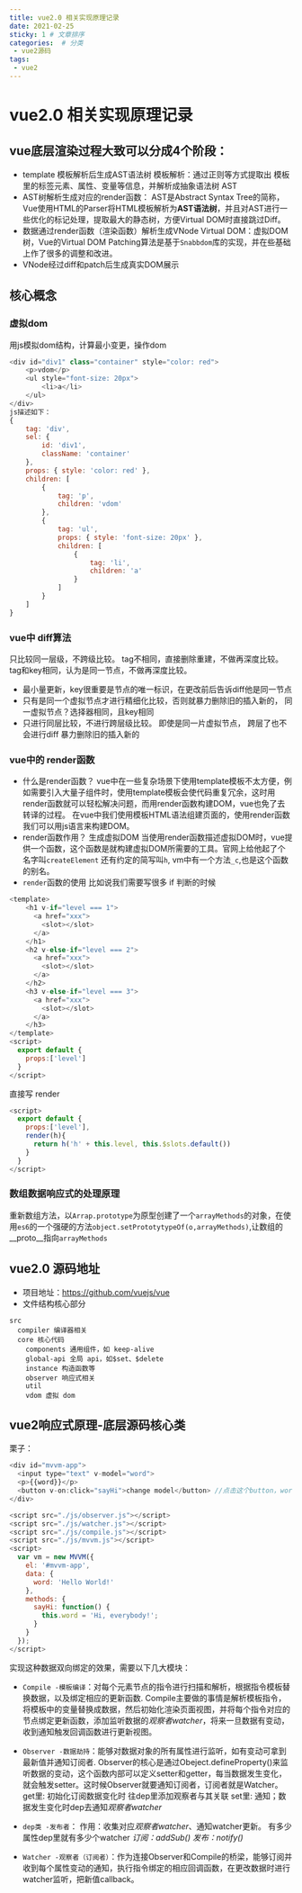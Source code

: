 ```yaml
---
title: vue2.0 相关实现原理记录
date: 2021-02-25
sticky: 1 # 文章排序
categories:  # 分类
 - vue2源码
tags:
 - vue2
---
```

# vue2.0 相关实现原理记录
## vue底层渲染过程大致可以分成4个阶段：
* template 模板解析后生成AST语法树
模板解析：通过正则等方式提取出 <template></template> 模板里的标签元素、属性、变量等信息，并解析成抽象语法树 AST
* AST树解析生成对应的render函数：
AST是Abstract Syntax Tree的简称，Vue使用HTML的Parser将HTML模板解析为**AST语法树**，并且对AST进行一些优化的标记处理，提取最大的静态树，方便Virtual DOM时直接跳过Diff。
* 数据通过render函数（渲染函数）解析生成VNode
Virtual DOM：虚拟DOM树，Vue的Virtual DOM Patching算法是基于`Snabbdom`库的实现，并在些基础上作了很多的调整和改进。
* VNode经过diff和patch后生成真实DOM展示

## 核心概念
### 虚拟dom
用js模拟dom结构，计算最小变更，操作dom
```javascript
<div id="div1" class="container" style="color: red">
    <p>vdom</p>
    <ul style="font-size: 20px">
        <li>a</li>
    </ul>
</div>
js描述如下：
{
    tag: 'div',
    sel: {
        id: 'div1',
        className: 'container'
    },
    props: { style: 'color: red' },
    children: [
        {
            tag: 'p',
            children: 'vdom'
        },
        {
            tag: 'ul',
            props: { style: 'font-size: 20px' },
            children: [
                {
                    tag: 'li',
                    children: 'a'
                }
            ]
        }
    ]
}
```


### vue中 diff算法
只比较同一层级，不跨级比较。
tag不相同，直接删除重建，不做再深度比较。
tag和key相同，认为是同一节点，不做再深度比较。

* 最小量更新，key很重要是节点的唯一标识，在更改前后告诉diff他是同一节点
* 只有是同一个虚拟节点才进行精细化比较，否则就暴力删除旧的插入新的，
  同一虚拟节点？选择器相同，且key相同
* 只进行同层比较，不进行跨层级比较。
  即使是同一片虚拟节点， 跨层了也不会进行diff 暴力删除旧的插入新的

### vue中的 render函数
* 什么是render函数？
vue中在一些复杂场景下使用template模板不太方便，例如需要引入大量子组件时，使用template模板会使代码重复冗余，这时用render函数就可以轻松解决问题，而用render函数构建DOM，vue也免了去转译的过程。
在vue中我们使用模板HTML语法组建页面的，使用render函数我们可以用js语言来构建DOM。
* render函数作用？
生成虚拟DOM
当使用render函数描述虚拟DOM时，vue提供一个函数，这个函数是就构建虚拟DOM所需要的工具。官网上给他起了个名字叫`createElement` 还有约定的简写叫`h`, vm中有一个方法`_c`,也是这个函数的别名。
* `render`函数的使用
比如说我们需要写很多 if 判断的时候

```javascript
<template>
    <h1 v-if="level === 1">
      <a href="xxx">
        <slot></slot>
      </a>
    </h1>
    <h2 v-else-if="level === 2">
      <a href="xxx">
        <slot></slot>
      </a>
    </h2>
    <h3 v-else-if="level === 3">
      <a href="xxx">
        <slot></slot>
      </a>
    </h3>
</template>
<script>
  export default {
    props:['level']
  }
</script>
```

直接写 render
```javascript
<script>
  export default {
    props:['level'],
    render(h){
      return h('h' + this.level, this.$slots.default())
    }
  }
</script>
```





### 数组数据响应式的处理原理
重新数组方法，以`Arrap.prototype`为原型创建了一个`arrayMethods`的对象，在使用`es6`的一个强硬的方法`object.setPrototytypeOf(o,arrayMethods)`,让数组的__proto__指向`arrayMethods`

## vue2.0 源码地址
* 项目地址：<https://github.com/vuejs/vue>
* 文件结构核心部分
```
src
  compiler 编译器相关
  core 核心代码
    components 通用组件，如 keep-alive
    global-api 全局 api，如$set、$delete
    instance 构造函数等
    observer 响应式相关
    util
    vdom 虚拟 dom
```

## vue2响应式原理-底层源码核心类
栗子：
```javascript
<div id="mvvm-app">
  <input type="text" v-model="word">
  <p>{{word}}</p>
  <button v-on:click="sayHi">change model</button> //点击这个button，word的值会发生改变
</div>

<script src="./js/observer.js"></script>
<script src="./js/watcher.js"></script>
<script src="./js/compile.js"></script>
<script src="./js/mvvm.js"></script>
<script>
  var vm = new MVVM({
    el: '#mvvm-app',
    data: {
      word: 'Hello World!'
    },
    methods: {
      sayHi: function() {
        this.word = 'Hi, everybody!';
      }
    }
  });
</script>

```
实现这种数据双向绑定的效果，需要以下几大模块：

* `Compile -模板编译`：对每个元素节点的指令进行扫描和解析，根据指令模板替换数据，以及绑定相应的更新函数.
Compile主要做的事情是解析模板指令，将模板中的变量替换成数据，然后初始化渲染页面视图，并将每个指令对应的节点绑定更新函数，添加监听数据的*观察者watcher*，将来一旦数据有变动，收到通知触发回调函数进行更新视图。

* `Observer -数据劫持`：能够对数据对象的所有属性进行监听，如有变动可拿到最新值并通知订阅者.
Observer的核心是通过Obeject.defineProperty()来监听数据的变动，这个函数内部可以定义setter和getter，每当数据发生变化，就会触发setter。这时候Observer就要通知订阅者，订阅者就是Watcher。
get里: 初始化订阅数据变化时 往dep里添加观察者与其关联
set里: 通知；数据发生变化时dep去通知*观察者watcher*

* `dep类 -发布者`：
作用：收集对应*观察者watcher*、通知watcher更新。
有多少属性dep里就有多少个watcher
*订阅：addSub()*
*发布：notify()*

* `Watcher -观察者（订阅者）`：作为连接Observer和Compile的桥梁，能够订阅并收到每个属性变动的通知，执行指令绑定的相应回调函数，在更改数据时进行watcher监听，把新值callback。






